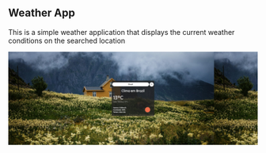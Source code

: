 ## Weather App

This is a simple weather application that displays the current weather conditions on the searched location

<div>
  <img src="./assets/Exemple Image.png"/>
</div>
